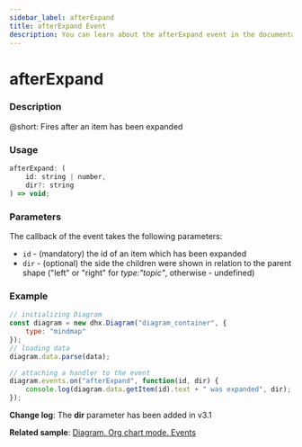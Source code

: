 ```yaml
---
sidebar_label: afterExpand
title: afterExpand Event
description: You can learn about the afterExpand event in the documentation of the DHTMLX JavaScript Diagram library. Browse developer guides and API reference, try out code examples and live demos, and download a free 30-day evaluation version of DHTMLX Diagram.
---
```


# afterExpand

### Description

@short: Fires after an item has been expanded

### Usage

~~~js
afterExpand: (
    id: string | number, 
    dir?: string
) => void;
~~~

### Parameters

The callback of the event takes the following parameters:

- `id` - (mandatory) the id of an item which has been expanded
- `dir` - (optional) the side the children were shown in relation to the parent shape ("left" or "right" for *type:"topic"*, otherwise - undefined)

### Example

~~~js {9-11}
// initializing Diagram
const diagram = new dhx.Diagram("diagram_container", {
    type: "mindmap"
});
// loading data
diagram.data.parse(data);

// attaching a handler to the event
diagram.events.on("afterExpand", function(id, dir) {
    console.log(diagram.data.getItem(id).text + " was expanded", dir);
});
~~~

**Change log**: The **dir** parameter has been added in v3.1

**Related sample**: [Diagram. Org chart mode. Events](https://snippet.dhtmlx.com/l38pct7c)